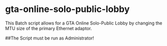 # gta-online-solo-public-lobby
This Batch script allows for a GTA Online Solo-Public Lobby by changing the MTU size of the primary Ethernet adaptor.

##The Script must be run as Administrator!
